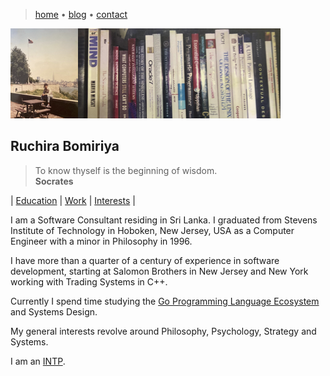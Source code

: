 > [home](/)
> &bull; [blog](/blog)
> &bull; [contact](contact)

![banner](photos/banner.png)

## Ruchira Bomiriya

> To know thyself is the beginning of wisdom.  
> **Socrates**

| [Education](education) | [Work](work) | [Interests](interests) |

I am a Software Consultant residing in Sri Lanka.  I graduated from Stevens Institute of Technology in Hoboken, New Jersey, USA as a Computer Engineer with a minor in Philosophy in 1996.  

I have more than a quarter of a century of experience in software development, starting at Salomon Brothers in New Jersey and New York working with Trading Systems in C++.  

Currently I spend time studying the [Go Programming Language Ecosystem](/go) and Systems Design.

My general interests revolve around Philosophy, Psychology, Strategy and Systems.

I am an [INTP](/mbti/types/intp).
